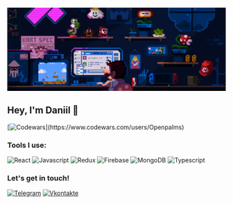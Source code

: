 ![Header](https://github.com/Openpalms/openpalms/blob/main/assets/68747470733a2f2f7265732e636c6f7564696e6172792e636f6d2f7375706572666f6c696f2f696d6167652f75706c6f61642f76313632303638393937392f363837343734373037333361326632663639326537303639366536393664363732653633366636643266366637323639363736393665363136.gif)

## Hey, I'm Daniil 👋
<!-- ### Go to my [![Website](https://img.shields.io/badge/Website-blue?style=for-the-badge&logo=website)](https://portfolio-two-puce-47.vercel.app) -->


[![Codewars](https://www.codewars.com/users/Openpalms/badges/large/?viewBox="0,0,495,40")](https://www.codewars.com/users/Openpalms)

### Tools I use:

![React](https://img.shields.io/badge/React-blue?style=for-the-badge&logo=react)
![Javascript](https://img.shields.io/badge/Javascript-blue?style=for-the-badge&logo=javascript)
![Redux](https://img.shields.io/badge/Redux-blue?style=for-the-badge&logo=Redux)
![Firebase](https://img.shields.io/badge/Firebase-blue?style=for-the-badge&logo=Firebase)
![MongoDB](https://img.shields.io/badge/MongoDB-blue?style=for-the-badge&logo=MongoDB)
![Typescript](https://img.shields.io/badge/Typescript-black?style=for-the-badge&logo=Typescript)

### Let's get in touch!

[![Telegram](https://img.shields.io/badge/Telegram-black?style=for-the-badge&logo=Telegram)](https://t.me/Seemslegittt)
[![Vkontakte](https://img.shields.io/badge/vk-black?style=for-the-badge&logo=VK)](https://vk.com/myhighsmysobriety)


